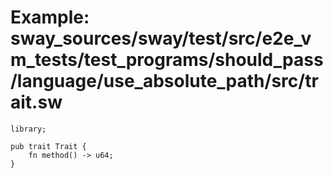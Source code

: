 # Example: sway_sources/sway/test/src/e2e_vm_tests/test_programs/should_pass/language/use_absolute_path/src/trait.sw

```sway
library;

pub trait Trait {
    fn method() -> u64;
}

```
